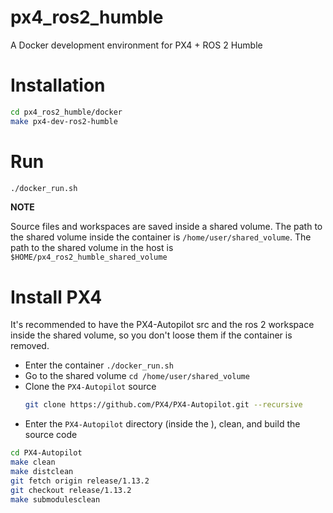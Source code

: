 # px4_ros2_humble
A Docker development environment for PX4 + ROS 2 Humble

# Installation

```bash 
cd px4_ros2_humble/docker
make px4-dev-ros2-humble
```

# Run
```bash
./docker_run.sh
```

**NOTE**

Source files and workspaces are saved inside a shared volume. The path to the shared volume inside the container is `/home/user/shared_volume`. The path to the shared volume in the host is `$HOME/px4_ros2_humble_shared_volume`

# Install PX4
It's recommended to have the PX4-Autopilot src and the ros 2 workspace inside the shared volume, so you don't loose them if the container is removed.

* Enter the container `./docker_run.sh`
* Go to the shared volume `cd /home/user/shared_volume`
* Clone the `PX4-Autopilot` source 
    ```bash
    git clone https://github.com/PX4/PX4-Autopilot.git --recursive
    ```
* Enter the `PX4-Autopilot` directory (inside the ), clean, and build the source code
```bash
cd PX4-Autopilot
make clean
make distclean
git fetch origin release/1.13.2
git checkout release/1.13.2
make submodulesclean
```